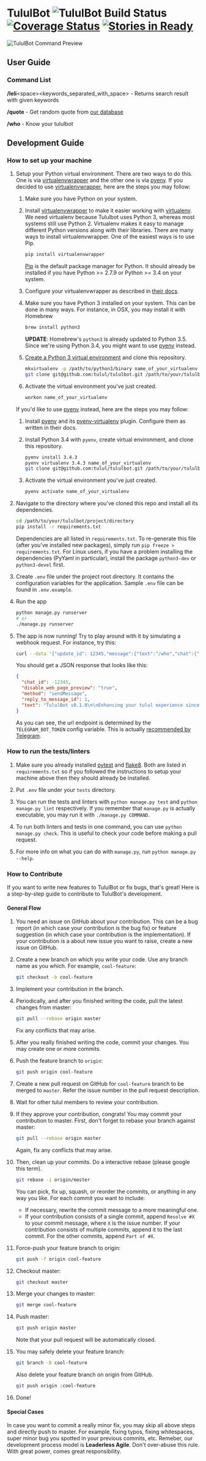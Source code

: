 # TululBot ![TululBot Build Status](https://travis-ci.org/tulul/tululbot.svg) [![Coverage Status](https://coveralls.io/repos/github/tulul/tululbot/badge.svg?branch=master)](https://coveralls.io/github/tulul/tululbot?branch=master) [![Stories in Ready](https://badge.waffle.io/tulul/tululbot.png?label=ready&title=Ready)](https://waffle.io/tulul/tululbot)

![TululBot Command Preview](https://cdn.rawgit.com/tulul/tululbot/master/assets/img/preview.gif)

## User Guide
### Command List
**/leli**\<space\>\<keywords_separated_with_space\> - Returns search result with given keywords

**/quote** - Get random quote from [our database](https://github.com/tulul/tulul-quotes)

**/who** - Know your tululbot

## Development Guide

### How to set up your machine

1. Setup your Python virtual environment. There are two ways to do this. One is via [virtualenvwrapper][virtualenvwrapper] and the other one is via [pyenv][pyenv]. If you decided to use [virtualenvwrapper][virtualenvwrapper], here are the steps you may follow:

    1. Make sure you have Python on your system.

    1. Install [virtualenvwrapper](https://virtualenvwrapper.readthedocs.org/en/latest/) to make it easier working with [virtualenv](https://virtualenv.pypa.io/en/latest/). We need virtualenv because Tululbot uses Python 3, whereas most systems still use Python 2. Virtualenv makes it easy to manage different Python versions along with their libraries. There are many ways to install virtualenvwrapper. One of the easiest ways is to use Pip.
       ```bash
       pip install virtualenvwrapper
       ```

       [Pip](https://pip.pypa.io/en/latest/) is the default package manager for Python. It should already be installed if you have Python >= 2.7.9 or Python >= 3.4 on your system.

    1. Configure your virtualenvwrapper as described in [their docs](https://virtualenvwrapper.readthedocs.org/en/latest/install.html#shell-startup-file).

    1. Make sure you have Python 3 installed on your system. This can be done in many ways. For instance, in OSX, you may install it with Homebrew
       ```bash
       brew install python3
       ```

       **UPDATE**:
       Homebrew's `python3` is already updated to Python 3.5. Since we're using Python 3.4, you might want to use [pyenv][pyenv] instead.

    1. [Create a Python 3 virtual environment](https://virtualenvwrapper.readthedocs.org/en/latest/command_ref.html#mkvirtualenv) and clone this repository.
       ```bash
       mkvirtualenv -p /path/to/python3/binary name_of_your_virtualenv
       git clone git@github.com:tulul/tululbot.git /path/to/your/tululbot/project/directory
       ```

    1. Activate the virtual environment you've just created.
       ```bash
       workon name_of_your_virtualenv
       ```

    If you'd like to use [pyenv][pyenv] instead, here are the steps you may follow:

    1. Install [pyenv][pyenv] and its [pyenv-virtualenv][pyenv-virtualenv] plugin. Configure them as written in their docs.

    1. Install Python 3.4 with `pyenv`, create virtual environment, and clone this repository.
       ```bash
       pyenv install 3.4.3
       pyenv virtualenv 3.4.3 name_of_your_virtualenv
       git clone git@github.com:tulul/tululbot.git /path/to/your/tululbot/project/directory
       ```

    1. Activate the virtual environment you've just created.
       ```bash
       pyenv activate name_of_your_virtualenv
       ```

1. Navigate to the directory where you've cloned this repo and install all its dependencies.
   ```bash
   cd /path/to/your/tululbot/project/directory
   pip install -r requirements.txt
   ```

   Dependencies are all listed in `requirements.txt`. To re-generate this file (after you've installed new packages), simply run `pip freeze > requirements.txt`. For Linux users, if you have a problem installing the dependencies (PyYaml in particular), install the package `python3-dev` or `python3-devel` first.

1. Create `.env` file under the project root directory. It contains the configuration variables for the application. Sample `.env` file can be found in `.env.example`.

1. Run the app
   ```bash
   python manage.py runserver
   # or
   ./manage.py runserver
   ```

1. The app is now running! Try to play around with it by simulating a webhook request. For instance, try this:
   ```bash
   curl --data '{"update_id": 12345,"message":{"text":"/who","chat":{"id":-12345},"message_id":1}}' --header "Content-Type: application/json" http://127.0.0.1:5000/<YOUR TELEGRAM BOT TOKEN IN .ENV>
   ```

   You should get a JSON response that looks like this:
   ```json
   {
     "chat_id": -12345,
     "disable_web_page_preview": "true",
     "method": "sendMessage",
     "reply_to_message_id": 1,
     "text": "TululBot v0.1.0\n\nEnhancing your tulul experience since 2015\n\nContribute on https://github.com/tulul/tululbot\n\nWe're hiring! Contact @iqbalmineraltown for details"
   }
   ```

   As you can see, the url endpoint is determined by the `TELEGRAM_BOT_TOKEN` config variable. This is actually [recommended by Telegram](https://core.telegram.org/bots/api#setwebhook).

[virtualenvwrapper]: https://pypi.python.org/pypi/virtualenvwrapper
[pyenv]: https://github.com/yyuu/pyenv
[pyenv-virtualenv]: https://github.com/yyuu/pyenv-virtualenv

### How to run the tests/linters

1. Make sure you already installed [pytest][pytest] and [flake8][flake8]. Both are listed in `requirements.txt` so if you followed the instructions to setup your machine above then they should already be installed.

1. Put `.env` file under your `tests` directory.

1. You can run the tests and linters with `python manage.py test` and `python manage.py lint` respectively. If you remember that `manage.py` is actually executable, you may run it with `./manage.py COMMAND`.

1. To run both linters and tests in one command, you can use `python manage.py check`. This is useful to check your code before making a pull request.

1. For more info on what you can do with `manage.py`, run `python manage.py --help`.

[pytest]: http://pytest.org/latest/
[flake8]: https://pypi.python.org/pypi/flake8

### How to Contribute

If you want to write new features to TululBot or fix bugs, that's great! Here is a step-by-step guide to contribute to TululBot's development.

#### General Flow

1. You need an issue on GitHub about your contribution. This can be a bug report (in which case your contribution is the bug fix) or feature suggestion (in which case your contribution is the implementation). If your contribution is a about new issue you want to raise, create a new issue on GitHub.

1. Create a new branch on which you write your code. Use any branch name as you which. For example, `cool-feature`:
   ```bash
   git checkout -b cool-feature
   ```
1. Implement your contribution in the branch.

1. Periodically, and after you finished writing the code, pull the latest changes from master:
   ```bash
   git pull --rebase origin master
   ```

   Fix any conflicts that may arise.

1. After you really finished writing the code, commit your changes. You may create one or more commits.

1. Push the feature branch to `origin`:
   ```bash
   git push origin cool-feature
   ```
1. Create a new pull request on GitHub for `cool-feature` branch to be merged to `master`. Refer the issue number in the pull request description.

1. Wait for other tulul members to review your contribution.

1. If they approve your contribution, congrats! You may commit your contribution to master. First, don't forget to rebase your branch against master:

   ```bash
   git pull --rebase origin master
   ```

   Again, fix any conflicts that may arise.

1. Then, clean up your commits. Do a interactive rebase (please google this term).
   ```bash
   git rebase -i origin/master
   ```

   You can pick, fix up, squash, or reorder the commits, or anything in any way you like. For each commit you want to include:

   - If necessary, rewrite the commit message to a more meaningful one.
   - If your contribution consists of a single commit, append `Resolve #X` to your commit message, where `X` is the issue number. If your contribution consists of multiple commits, append it to the last commit. For the other commits, append `Part of #X`.

1. Force-push your feature branch to origin:

   ```bash
   git push -f origin cool-feature
   ```

1. Checkout master:

   ```bash
   git checkout master
   ```

1. Merge your changes to master:

   ```bash
   git merge cool-feature
   ```

1. Push master:

   ```bash
   git push origin master
   ```

   Note that your pull request will be automatically closed.

1. You may safely delete your feature branch:

   ```bash
   git branch -D cool-feature
   ```

   Also delete your feature branch on origin from GitHub.

   ```bash
   git push origin :cool-feature
   ```

1. Done!

#### Special Cases

In case you want to commit a really minor fix, you may skip all above steps and directly push to master. For example, fixing typos, fixing whitespaces, super minor bug you spotted in your previous commits, etc. Remeber, our development process model is **Leaderless Agile**. Don't over-abuse this rule. With great power, comes great responsibility.

